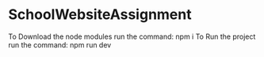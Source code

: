 # SchoolWebsiteAssignment

To Download the node modules run the command: npm i
To Run the project run the command: npm run dev
